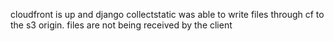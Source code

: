 cloudfront is up and django collectstatic was able to write files through cf 
to the s3 origin. 
files are not being received by the client